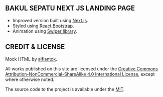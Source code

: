 ## BAKUL SEPATU NEXT JS LANDING PAGE

- Improved version built using [Next.js](https://nextjs.org/).
- Styled using [React Bootstrap](https://react-bootstrap.github.io/).
- Animation using [Swiper library](https://swiperjs.com/).

## CREDIT & LICENSE

Mock HTML by [alfiantok](https://github.com/alfiantok/landing-page-sepatu).

All works published on this site are licensed under the <a rel="license" href="http://creativecommons.org/licenses/by-nc-sa/4.0/">Creative Commons Attribution-NonCommercial-ShareAlike 4.0 International License</a>, except where otherwise noted.

The source code to the project is available under the [MIT](LICENSE).
